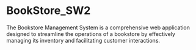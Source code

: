 # BookStore_SW2
The Bookstore Management System is a comprehensive web application  designed to streamline the operations of a bookstore by effectively  managing its inventory and facilitating customer interactions.
